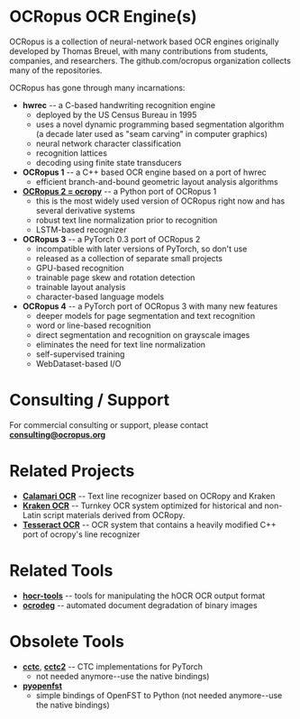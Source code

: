 # OCRopus OCR Engine(s)

OCRopus is a collection of neural-network based OCR engines originally developed by Thomas Breuel, with many contributions from students, companies, and researchers. The github.com/ocropus organization collects many of the repositories.

OCRopus has gone through many incarnations:

- **hwrec** -- a C-based handwriting recognition engine
  - deployed by the US Census Bureau in 1995
  - uses a novel dynamic programming based segmentation algorithm (a decade later used as "seam carving" in computer graphics)
  - neural network character classification
  - recognition lattices
  - decoding using finite state transducers
- **OCRopus 1** -- a C++ based OCR engine based on a port of hwrec
  - efficient branch-and-bound geometric layout analysis algorithms
- **[OCRopus 2 = ocropy](https://github.com/ocropus/ocropy)** -- a Python port of OCRopus 1
  - this is the most widely used version of OCRopus right now and has several derivative systems
  - robust text line normalization prior to recognition
  - LSTM-based recognizer
- **OCRopus 3** -- a PyTorch 0.3 port of OCRopus 2
  - incompatible with later versions of PyTorch, so don't use
  - released as a collection of separate small projects
  - GPU-based recognition
  - trainable page skew and rotation detection
  - trainable layout analysis
  - character-based language models
- **OCRopus 4** -- a PyTorch port of OCRopus 3 with many new features
  - deeper models for page segmentation and text recognition
  - word or line-based recognition
  - direct segmentation and recognition on grayscale images
  - eliminates the need for text line normalization
  - self-supervised training
  - WebDataset-based I/O
 
# Consulting / Support

For commercial consulting or support, please contact **consulting@ocropus.org**
  
# Related Projects

- **[Calamari OCR](http://github.com/Calamari-OCR/calamari)** --  Text line recognizer based on OCRopy and Kraken
- **[Kraken OCR](github.com/mittagessen/kraken)** --  Turnkey OCR system optimized for historical and non-Latin script materials derived from OCRopy.
- **[Tesseract OCR](https://github.com/tesseract-ocr)** -- OCR system that contains a heavily modified C++ port of ocropy's line recognizer

# Related Tools

- **[hocr-tools](http://github.com/ocropus/hocr-tools)** -- tools for manipulating the hOCR OCR output format
- **[ocrodeg](http://github.com/ocropus/ocrodeg)** -- automated document degradation of binary images

# Obsolete Tools
  
- **[cctc](https://github.com/ocropus/cctc)**, **[cctc2](https://github.com/ocropus/cctc2)** -- CTC implementations for PyTorch 
  - not needed anymore--use the native bindings)
- **[pyopenfst](https://github.com/ocropus/pyopenfst)**
  - simple bindings of OpenFST to Python (not needed anymore--use the native bindings)

